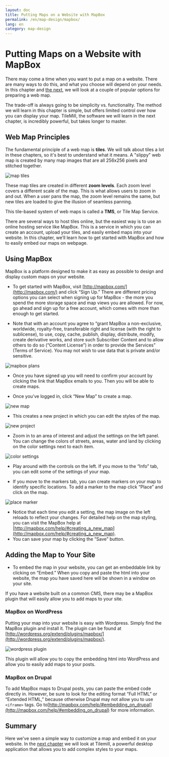 ```yaml
---
layout: doc
title: Putting Maps on a Website with MapBox
permalink: /en/map-design/mapbox/
lang: en
category: map-design
---
```


Putting Maps on a Website with MapBox
=========================================
There may come a time when you want to put a map on a website. There
are many ways to do this, and what you choose will depend on your needs.
In this chapter and [the next](/en/map-design/tilemill), we will look
at a couple of popular options for preparing a web map.

The trade-off is always going to be simplicity vs. functionality. The method
we will learn in this chapter is simple, but offers limited control over how
you can display your map. TileMill, the software we will learn in the next chapter,
is incredibly powerful, but takes longer to master.

Web Map Principles
-------------------
The fundamental principle of a web map is **tiles**. We will talk about tiles
a lot in these chapters, so it's best to understand what it means. A "slippy" web
map is created by many map images that are all 256x256 pixels and stitched together.

![map tiles][]

These map tiles are created in different **zoom levels**. Each zoom level covers
a different scale of the map. This is what allows users to zoom in and out. When a user
pans the map, the zoom level remains the same, but new tiles are loaded to give
the illusion of seamless panning.

This tile-based system of web maps is called a **TMS**, or Tile Map Service.

There are several ways to host tiles online, but the easiest way is to use an
online hosting service like MapBox. This is a service in which you
can create an account, upload your tiles, and easily embed maps into
your website. In this chapter, we’ll learn how to get started with
MapBox and how to easily embed our maps on webpage.

Using MapBox
--------------
MapBox is a platform designed to make it as easy
as possible to design and display custom maps on your website. 

-  To get started with MapBox, visit [http://mapbox.com/](http://mapbox.com/) 
   and click “Sign Up.” There are different pricing options you can select
   when signing up for MapBox - the more you spend the more storage
   space and map views you are allowed. For now, go ahead and sign up
   for a free account, which comes with more than enough to get
   started.

-  Note that with an account you agree to “grant MapBox a
   non-exclusive, worldwide, royalty-free, transferable right and
   license (with the right to sublicense), to use, copy, cache,
   publish, display, distribute, modify, create derivative works, and
   store such Subscriber Content and to allow others to do so (“Content
   License”) in order to provide the Services” (Terms of Service). You
   may not wish to use data that is private and/or sensitive.

![mapbox plans][]

-  Once you have signed up you will need to confirm your account by
   clicking the link that MapBox emails to you. Then you will be able
   to create maps.

-  Once you’ve logged in, click “New Map” to create a map.

![new map][]

-  This creates a new project in which you can edit the styles of the
   map.

![new project][]

-  Zoom in to an area of interest and adjust the settings on the left
   panel. You can change the colors of streets, areas, water and land
   by clicking on the color settings next to each item.

![color settings][]

-  Play around with the controls on the left. If you move to the
   “Info” tab, you can edit some of the settings of your map.

-  If you move to the markers tab, you can create markers on your map
   to identify specific locations. To add a marker to the map click
   “Place” and click on the map.

![place marker][]

-  Notice that each time you edit a setting, the map image on the left
   reloads to reflect your changes. For detailed help on the map
   styling, you can visit the MapBox help at 
   [http://mapbox.com/help/#creating_a_new_map](http://mapbox.com/help/#creating_a_new_map).
-  You can save your map by clicking the “Save” button.

Adding the Map to Your Site
----------------------------
-  To embed the map in your website, you can get an embeddable link by clicking
   on “Embed.” When you copy and paste the html into your website, the map you have
    saved here will be shown in a window on your site.

If you have a website built on a common CMS, there may be a MapBox plugin that will
easily allow you to add maps to your site.

### MapBox on WordPress
Putting your map into your website is easy with Wordpress. Simply find
the MapBox plugin and install it. The plugin can be found at
[http://wordpress.org/extend/plugins/mapbox/](http://wordpress.org/extend/plugins/mapbox/).

![wordpress plugin][]

This plugin will allow you to copy the embedding html
into WordPress and allow you to easily add maps to your posts.

### MapBox on Drupal
To add MapBox maps to Drupal posts, you can paste the embed code
directly in. However, be sure to look for the editing format “Full
HTML” or “Extended HTML,” because otherwise Drupal may not allow you to
use `<iframe>` tags. Go
to[http://mapbox.com/help/#embedding_on_drupal](http://mapbox.com/help/#embedding_on_drupal)
for more information.

Summary
--------------
Here we've seen a simple way to customize a map and embed it on your website.
In the [next chapter](/en/map-design/tilemill) we will look at Tilemill, a powerful
desktop application that allows you to add complex styles to your maps.


[map tiles]: /images/en/map-design/mapbox/map-tiles.png
[mapbox plans]: /images/en/map-design/mapbox/mapbox-plans.png
[new map]: /images/en/map-design/mapbox/new-map.png
[new project]: /images/en/map-design/mapbox/new-project.png
[color settings]: /images/en/map-design/mapbox/color-settings.png
[place marker]: /images/en/map-design/mapbox/place-marker.png
[wordpress plugin]: /images/en/map-design/mapbox/wordpress-plugin.png











